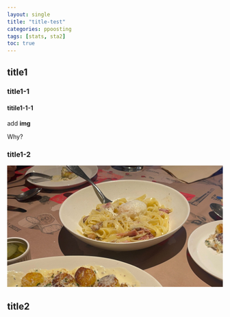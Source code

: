 ```yaml
---
layout: single
title: "title-test"
categories: ppoosting
tags: [stats, sta2]
toc: true
---
```


## title1

### title1-1

#### titile1-1-1

add **img**

Why?



### title1-2

![IMG_5241](../images/2024-03-02-posting_test/IMG_5241.jpg)

## 

## title2





